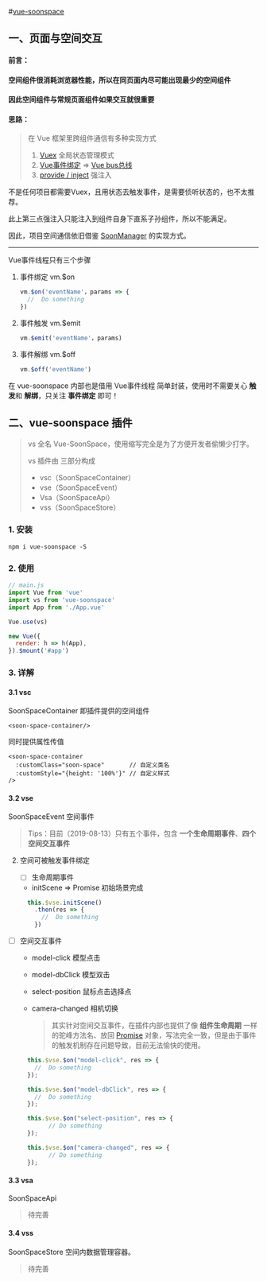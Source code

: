 #[vue-soonspace](https://github.com/xuekai-china/vue-soonspace)


## 一、页面与空间交互

#### 前言：

#### 	空间组件很消耗浏览器性能，所以在同页面内尽可能出现最少的空间组件

#### 	因此空间组件与常规页面组件如果交互就很重要



#### 思路：

> 在 Vue 框架里跨组件通信有多种实现方式
>
>  1.  [Vuex](https://vuex.vuejs.org/) 全局状态管理模式
>  2.  [Vue事件绑定](https://cn.vuejs.org/v2/api/#vm-on) => [Vue bus总线](https://www.cnblogs.com/fanlinqiang/p/7756566.html)
>  3.   [provide / inject](https://cn.vuejs.org/v2/api/#provide-inject) 强注入



不是任何项目都需要Vuex，且用状态去触发事件，是需要侦听状态的，也不太推荐。

此上第三点强注入只能注入到组件自身下直系子孙组件，所以不能满足。

因此，项目空间通信依旧借鉴 [SoonManager](http://www.xwbuilders.com:9011/) 的实现方式。

------

Vue事件线程只有三个步骤

1. 事件绑定 vm.$on

   ```javascript
   vm.$on('eventName'，params => {
     //  Do something
   })
   ```

2. 事件触发 vm.$emit

   ```javascript
   vm.$emit('eventName'，params)
   ```

3. 事件解绑 vm.$off

   ```javascript
   vm.$off('eventName')
   
   ```



在 vue-soonspace 内部也是借用 Vue事件线程 简单封装，使用时不需要关心 **触发**和 **解绑**，只关注 **事件绑定** 即可！



## 二、vue-soonspace 插件

> vs 全名 Vue-SoonSpace，使用缩写完全是为了方便开发者偷懒少打字。
>
> vs 插件由 三部分构成
>
> - vsc（SoonSpaceContainer）
> - vse（SoonSpaceEvent）
> - Vsa（SoonSpaceApi）
> - vss（SoonSpaceStore）



### 1. 安装

```shell
npm i vue-soonspace -S
```



### 2. 使用

```javascript
// main.js
import Vue from 'vue'
import vs from 'vue-soonspace'
import App from './App.vue'

Vue.use(vs)

new Vue({
  render: h => h(App),
}).$mount('#app')

```



### 3. 详解

#### 3.1 vsc

SoonSpaceContainer 即插件提供的空间组件

```vue
<soon-space-container/>
```

同时提供属性传值

```vue
<soon-space-container 
  :customClass="soon-space"       // 自定义类名
  :customStyle="{height: '100%'}" // 自定义样式
/>
```

#### 3.2 vse

SoonSpaceEvent 空间事件

> Tips：目前（2019-08-13）只有五个事件，包含 **一个生命周期事件**、**四个空间交互事件**

2. 空间可被触发事件绑定

   - [ ] 生命周期事件

   - initScene  =>   Promise        初始场景完成

    ```javascript
      this.$vse.initScene()
        .then(res => {
          //  Do something
        })
    ```
   
- [ ] 空间交互事件
  
   - model-click          模型点击
   
   - model-dbClick     模型双击
   
   - select-position     鼠标点击选择点
   
   - camera-changed  相机切换
   
     > 其实针对空间交互事件，在插件内部也提供了像 **组件生命周期** 一样的驼峰方法名、放回 [Promise](http://es6.ruanyifeng.com/#docs/promise) 对象，写法完全一致，但是由于事件的触发机制存在问题导致，目前无法愉快的使用。
   
    ```javascript
      this.$vse.$on("model-click", res => {
      	//  Do something
      });

      this.$vse.$on("model-dbClick", res => {
      	//  Do something
      });

      this.$vse.$on("select-position", res => {
    	    // Do something
      });
    
      this.$vse.$on("camera-changed", res => {
    	    // Do something
      });
     ```


#### 3.3 vsa

SoonSpaceApi 

> 待完善

#### 3.4 vss

SoonSpaceStore 空间内数据管理容器。

> 待完善